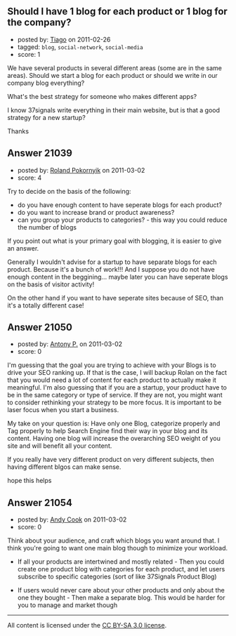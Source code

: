 ## Should I have 1 blog for each product or 1 blog for the company?

- posted by: [Tiago](https://stackexchange.com/users/-1/359-tiago) on 2011-02-26
- tagged: `blog`, `social-network`, `social-media`
- score: 1

We have several products in several different areas (some are in the same areas). Should we start a blog for each product or should we write in our company blog everything?

What's the best strategy for someone who makes different apps? 

I know 37signals write everything in their main website, but is that a good strategy for a new startup?

Thanks


## Answer 21039

- posted by: [Roland Pokornyik](https://stackexchange.com/users/-1/7198-roland-pokornyik) on 2011-03-02
- score: 4

Try to decide on the basis of the following:

 - do you have enough content to have seperate blogs for each product?
 - do you want to increase brand or product awareness?
 - can you group your products to categories? - this way you could reduce the number of blogs

If you point out what is your primary goal with blogging, it is easier to give an answer.

Generally I wouldn't advise for a startup to have separate blogs for each product. Because it's a bunch of work!!! And I suppose you do not have enough content in the beggining... maybe later you can have seperate blogs on the basis of visitor activity!

On the other hand if you want to have seperate sites because of SEO, than it's a totally different case!


## Answer 21050

- posted by: [Antony P.](https://stackexchange.com/users/-1/7812-antony-p) on 2011-03-02
- score: 0

I'm guessing that the goal you are trying to achieve with your Blogs is to drive your SEO ranking up. If that is the case, I will backup Rolan on the fact that you would need a lot of content for each product to actually make it meaningful. I'm also guessing that if you are a startup, your product have to be in the same category or type of service. If they are not, you might want to consider rethinking your strategy to be more focus. It is important to be laser focus when you start a business.

My take on your question is: Have only one Blog, categorize properly and Tag properly to help Search Engine find their way in your blog and its content. Having one blog will increase the overarching SEO weight of you site and will benefit all your content.

If you really have very different product on very different subjects, then having different blgos can make sense. 

hope this helps


## Answer 21054

- posted by: [Andy Cook](https://stackexchange.com/users/-1/6493-andy-cook) on 2011-03-02
- score: 0

Think about your audience, and craft which blogs you want around that. I think you're going to want one main blog though to minimize your workload.

- If all your products are intertwined and mostly related - Then you could create one product blog with categories for each product, and let users subscribe to specific categories (sort of like 37Signals Product Blog)

- If users would never care about your other products and only about the one they bought - Then make a separate blog. This would be harder for you to manage and market though



---

All content is licensed under the [CC BY-SA 3.0 license](https://creativecommons.org/licenses/by-sa/3.0/).
